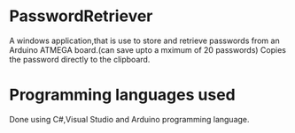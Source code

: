 PasswordRetriever
=================
A windows application,that is use to store and retrieve passwords from an Arduino ATMEGA board.(can save upto a mximum of 20 passwords)
Copies the password directly to the clipboard.

Programming languages used
=========================
Done using C#,Visual Studio and Arduino programming language.

